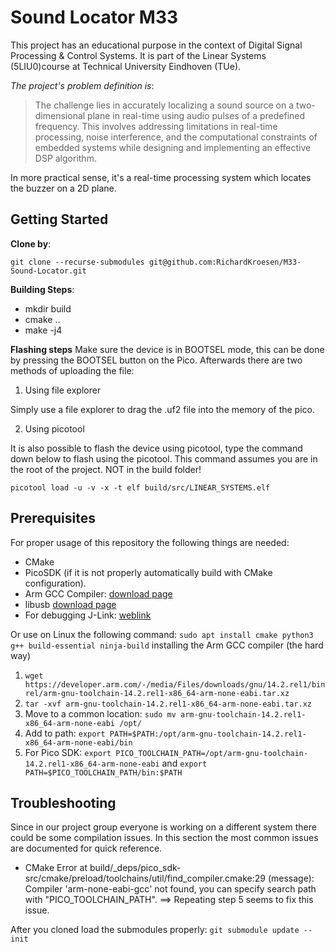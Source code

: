 # Sound Locator M33 
This project has an educational purpose in the context of Digital Signal Processing & Control Systems. It is part of the Linear Systems (5LIU0)course at Technical University Eindhoven (TUe).

*The project's problem definition is*: 
> The challenge lies in accurately localizing a sound source on a two-dimensional plane
in real-time using audio pulses of a predefined frequency.
This involves addressing limitations in real-time processing, noise interference, and
the computational constraints of embedded systems while designing and implementing an effective DSP algorithm.

In more practical sense, it's a real-time processing system which locates the buzzer on a 2D plane. 

## Getting Started
**Clone by**: 

``git clone --recurse-submodules git@github.com:RichardKroesen/M33-Sound-Locator.git``

**Building Steps**: 
- mkdir build
- cmake ..
- make -j4

**Flashing steps**
Make sure the device is in BOOTSEL mode, this can be done by pressing the BOOTSEL button on the Pico. Afterwards there are two methods of uploading the file:

1. Using file explorer

Simply use a file explorer to drag the .uf2 file into the memory of the pico.

2. Using picotool

It is also possible to flash the device using picotool, type the command down below to flash using the picotool. This command assumes you are in the root of the project. NOT in the build folder!

`picotool load -u -v -x -t elf build/src/LINEAR_SYSTEMS.elf`

## Prerequisites 
For proper usage of this repository the following things are needed: 
- CMake
- PicoSDK (if it is not properly automatically build with CMake configuration).
- Arm GCC Compiler: [download page](https://developer.arm.com/downloads/-/gnu-rm)
- libusb [download page](https://libusb.info/)
- For debugging J-Link: [weblink](https://www.segger.com/downloads/jlink/) 
 
Or use on Linux the following command:
`sudo apt install cmake python3 g++ build-essential ninja-build`
installing the Arm GCC compiler (the hard way)
1) ```wget https://developer.arm.com/-/media/Files/downloads/gnu/14.2.rel1/binrel/arm-gnu-toolchain-14.2.rel1-x86_64-arm-none-eabi.tar.xz```
2) ```tar -xvf arm-gnu-toolchain-14.2.rel1-x86_64-arm-none-eabi.tar.xz```
3) Move to a common location: ```sudo mv arm-gnu-toolchain-14.2.rel1-x86_64-arm-none-eabi /opt/```
4) Add to path: ```export PATH=$PATH:/opt/arm-gnu-toolchain-14.2.rel1-x86_64-arm-none-eabi/bin```
5) For Pico SDK: ```export PICO_TOOLCHAIN_PATH=/opt/arm-gnu-toolchain-14.2.rel1-x86_64-arm-none-eabi``` and ```export PATH=$PICO_TOOLCHAIN_PATH/bin:$PATH```

## Troubleshooting 
Since in our project group everyone is working on a different system there could be some compilation issues. In this section the most common issues are documented for quick reference. 

- CMake Error at build/_deps/pico_sdk-src/cmake/preload/toolchains/util/find_compiler.cmake:29 (message):
  Compiler 'arm-none-eabi-gcc' not found, you can specify search path with
  "PICO_TOOLCHAIN_PATH". ==> Repeating step 5 seems to fix this issue. 

After you cloned load the submodules properly:
``git submodule update --init`` 
